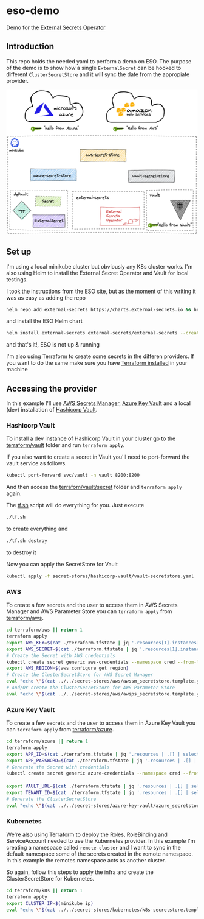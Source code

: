 # eso-demo
Demo for the [External Secrets Operator](https://external-secrets.io)


## Introduction

This repo holds the needed yaml to perform a demo on ESO. The purpose of the demo is to show how a single `ExternalSecret` can be hooked to different `ClusterSecretStore` and it will sync the date from the appropiate provider.

![](./res/architecture.png)

## Set up

I'm using a local minikube cluster but obviously any K8s cluster works. I'm also using Helm to install the External Secret Operator and Vault for local testings.

I took the instructions from the ESO site, but as the moment of this writing it was as easy as adding the repo 

```bash
helm repo add external-secrets https://charts.external-secrets.io && helm repo update
```

and install the ESO Helm chart

```bash
helm install external-secrets external-secrets/external-secrets --create-namespace --namespace external-secrets
```

and that's it!, ESO is not up & running

I'm also using Terraform to create some secrets in the differen providers. If you want to do the same make sure you have [Terraform installed](https://developer.hashicorp.com/terraform/tutorials/aws-get-started/install-cli) in your machine

## Accessing the provider

In this example I'll use [AWS Secrets Manager](https://docs.aws.amazon.com/secretsmanager/latest/userguide/intro.html), [Azure Key Vault](https://azure.microsoft.com/en-us/products/key-vault/) and a local (dev) installation of [Hashicorp Vault](https://www.hashicorp.com/products/vault).


### Hashicorp Vault

To install a dev instance of Hashicorp Vault in your cluster go to the [terraform/vault](./terraform/vault) folder and run `terraform apply`. 

If you also want to create a secret in Vault you'll need to port-forward the vault service as follows. 

```bash
kubectl port-forward svc/vault -n vault 8200:8200
```

And then access the [terrafom/vault/secret](./terraform/vault/secret/) folder and `terraform apply` again.

The [tf.sh](./terraform/vault/tf.sh) script will do everything for you. Just execute 

```bash
./tf.sh
```

to create everything and 

```bash
./tf.sh destroy
```

to destroy it

Now you can apply the SecretStore for Vault

```bash
kubectl apply -f secret-stores/hashicorp-vault/vault-secretstore.yaml
```

### AWS

To create a few secrets and the user to access them in AWS Secrets Manager and AWS Parameter Store you can `terraform apply` from [terraform/aws](./terraform/aws/).

```bash
cd terraform/aws || return 1
terraform apply
export AWS_KEY=$(cat ./terraform.tfstate | jq '.resources[1].instances[0].attributes.id' --raw-output)
export AWS_SECRET=$(cat ./terraform.tfstate | jq '.resources[1].instances[0].attributes.secret' --raw-output)
# Create the Secret with AWS credentials
kubectl create secret generic aws-credentials --namespace cred --from-literal=access-key=$AWS_KEY --from-literal=secret=$AWS_SECRET
export AWS_REGION=$(aws configure get region)
# Create the ClusterSecretStore for AWS Secret Manager
eval "echo \"$(cat ../../secret-stores/aws/awssm_secretstore.template.yaml)\"" | kubectl apply -f -
# And/Or create the ClusterSecretStore for AWS Parameter Store
eval "echo \"$(cat ../../secret-stores/aws/awsps_secretstore.template.yaml)\"" | kubectl apply -f -
```

### Azure Key Vault

To create a few secrets and the user to access them in Azure Key Vault you can `terraform apply` from [terraform/azure](./terraform/azure/).

```bash
cd terraform/azure || return 1
terraform apply
export APP_ID=$(cat ./terraform.tfstate | jq '.resources | .[] | select(.type=="azuread_application") | .instances[0].attributes.application_id' --raw-output)
export APP_PASSWORD=$(cat ./terraform.tfstate | jq '.resources | .[] | select(.type=="azuread_application_password") | .instances[0].attributes.value' --raw-output)
# Generate the Secret with credentials
kubectl create secret generic azure-credentials --namespace cred --from-literal=clientid=$APP_ID --from-literal=clientsecret=$APP_PASSWORD

export VAULT_URL=$(cat ./terraform.tfstate | jq '.resources | .[] | select(.type=="azurerm_key_vault") | .instances[0].attributes.vault_uri' --raw-output)
export TENANT_ID=$(cat ./terraform.tfstate | jq '.resources | .[] | select(.type=="azurerm_client_config") | .instances[0].attributes.tenant_id' --raw-output)
# Generate the ClusterSecretStore
eval "echo \"$(cat ../../secret-stores/azure-key-vault/azure_secretstore.template.yaml)\"" | kubectl apply -f -
```

### Kubernetes

We're also using Terraform to deploy the Roles, RoleBinding and ServiceAccount needed to use the Kubernetes provider. In this example I'm creating a namespace called `remote-cluster` and I want to sync in the default namespace some of the secrets created in the remote namespace. In this example the remotes namespace acts as another cluster.

So again, follow this steps to apply the infra and create the ClusterSecretStore for Kubernetes.

```bash
cd terraform/k8s || return 1
terraform apply
export CLUSTER_IP=$(minikube ip)
eval "echo \"$(cat ../../secret-stores/kubernetes/k8s-secretstore.template.yaml)\"" | kubectl apply -f -
```
